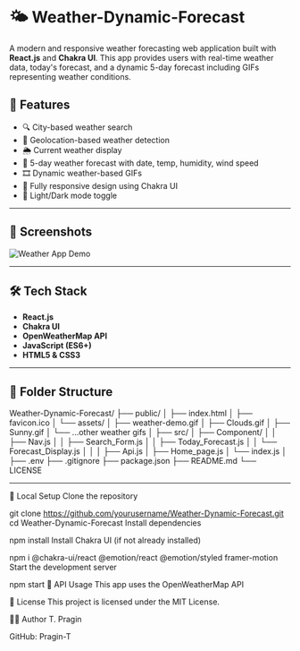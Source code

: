 # 🌤️ Weather-Dynamic-Forecast

A modern and responsive weather forecasting web application built with **React.js** and **Chakra UI**. This app provides users with real-time weather data, today's forecast, and a dynamic 5-day forecast including GIFs representing weather conditions.

## 🚀 Features

- 🔍 City-based weather search
- 📍 Geolocation-based weather detection
- 🌦️ Current weather display
- 📅 5-day weather forecast with date, temp, humidity, wind speed
- 🎞️ Dynamic weather-based GIFs
- 📱 Fully responsive design using Chakra UI
- 🌙 Light/Dark mode toggle

---

## 📸 Screenshots

![Weather App Demo](./public/Weather_app_Screenshot.gif)

---

## 🛠️ Tech Stack

- **React.js**
- **Chakra UI**
- **OpenWeatherMap API**
- **JavaScript (ES6+)**
- **HTML5 & CSS3**

---

## 📁 Folder Structure

Weather-Dynamic-Forecast/
├── public/
│   ├── index.html
│   ├── favicon.ico
│   └── assets/
│       ├── weather-demo.gif
│       ├── Clouds.gif
│       ├── Sunny.gif
│       └── ...other weather gifs
│
├── src/
│   ├── Component/
│   │   ├── Nav.js
│   │   ├── Search_Form.js
│   │   ├── Today_Forecast.js
│   │   └── Forecast_Display.js
│   │
│   ├── Api.js
│   ├── Home_page.js
│   └── index.js
│
├── .env
├── .gitignore
├── package.json
├── README.md
└── LICENSE

---
🧪 Local Setup
Clone the repository

git clone https://github.com/yourusername/Weather-Dynamic-Forecast.git
cd Weather-Dynamic-Forecast
Install dependencies

npm install
Install Chakra UI (if not already installed)

npm i @chakra-ui/react @emotion/react @emotion/styled framer-motion
Start the development server

npm start
🔐 API Usage
This app uses the OpenWeatherMap API

📄 License
This project is licensed under the MIT License.

🙋‍♂️ Author
T. Pragin

GitHub: Pragin-T


